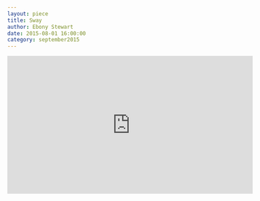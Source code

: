 ```yaml
---
layout: piece
title: Sway
author: Ebony Stewart
date: 2015-08-01 16:00:00
category: september2015
---
```

<div align="center">
    <iframe width="560" height="315" src="https://www.youtube.com/embed/PL8WVC1degk" frameborder="0" allowfullscreen></iframe>
</div>